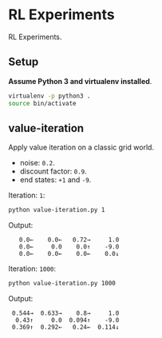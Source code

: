 # RL Experiments
RL Experiments.

## Setup
**Assume Python 3 and virtualenv installed**.

```sh
virtualenv -p python3 .
source bin/activate
```

## value-iteration
Apply value iteration on a classic grid world.

* noise: `0.2`.
* discount factor: `0.9`.
* end states: `+1` and `-9`.

Iteration: `1`:
```sh
python value-iteration.py 1
```

Output:
```
   0.0←    0.0←   0.72→     1.0
   0.0←     0.0    0.0↑    -9.0
   0.0←    0.0←    0.0←    0.0↓
```

Iteration: `1000`:
```sh
python value-iteration.py 1000
```

Output:
```
 0.544→  0.633→    0.8→     1.0
  0.43↑     0.0  0.094↑    -9.0
 0.369↑  0.292←   0.24←  0.114↓
```
